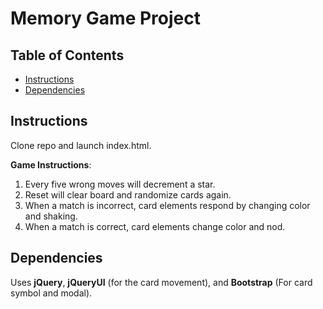 # Memory Game Project

## Table of Contents

* [Instructions](#instructions)
* [Dependencies](#dependencies)

## Instructions

Clone repo and launch index.html.

**Game Instructions**:
1. Every five wrong moves will decrement a star.
2. Reset will clear board and randomize cards again.
3. When a match is incorrect, card elements respond by changing color and shaking.
4. When a match is correct, card elements change color and nod.

## Dependencies

Uses **jQuery**, **jQueryUI** (for the card movement), and **Bootstrap** (For card symbol and modal).